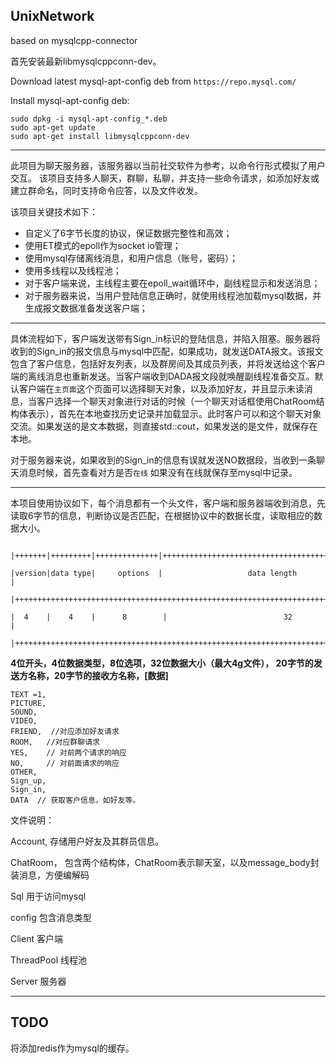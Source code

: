 ## UnixNetwork

based on mysqlcpp-connector

首先安装最新libmysqlcppconn-dev。

Download latest mysql-apt-config deb from `https://repo.mysql.com/`

Install mysql-apt-config deb:
```shell
sudo dpkg -i mysql-apt-config_*.deb
sudo apt-get update
sudo apt-get install libmysqlcppconn-dev
```

---

此项目为聊天服务器，该服务器以当前社交软件为参考，以命令行形式模拟了用户交互。
该项目支持多人聊天，群聊，私聊，并支持一些命令请求，如添加好友或建立群命名，同时支持命令应答，以及文件收发。

该项目关键技术如下：
* 自定义了6字节长度的协议，保证数据完整性和高效；
* 使用ET模式的epoll作为socket io管理；
* 使用mysql存储离线消息，和用户信息（账号，密码）；
* 使用多线程以及线程池；
* 对于客户端来说，主线程主要在epoll_wait循环中，副线程显示和发送消息；
* 对于服务器来说，当用户登陆信息正确时，就使用线程池加载mysql数据，并生成报文数据准备发送客户端；


---
具体流程如下，客户端发送带有Sign_in标识的登陆信息，并陷入阻塞。服务器将收到的Sign_in的报文信息与mysql中匹配，如果成功，就发送DATA报文。该报文包含了客户信息，包括好友列表，以及群房间及其成员列表，并将发送给这个客户端的离线消息也重新发送。当客户端收到DADA报文段就唤醒副线程准备交互。默认客户端在`主页面`这个页面可以选择聊天对象，以及添加好友，并且显示未读消息，当客户选择一个聊天对象进行对话的时候（一个聊天对话框使用ChatRoom结构体表示），首先在本地查找历史记录并加载显示。此时客户可以和这个聊天对象交流。如果发送的是文本数据，则直接std::cout，如果发送的是文件，就保存在本地。

对于服务器来说，如果收到的Sign_in的信息有误就发送NO数据段，当收到一条聊天消息时候，首先查看对方是否`在线` 如果没有在线就保存至mysql中记录。


---

本项目使用协议如下，每个消息都有一个头文件，客户端和服务器端收到消息，先读取6字节的信息，判断协议是否匹配，在根据协议中的数据长度，读取相应的数据大小。

```

|+++++++|+++++++++|++++++++++++++|++++++++++++++++++++++++++++++++++++++++++++++++++++++++++|

|version|data type|     options  |                   data length				     		       |								
 
|++++++++++++++++++++++++++++++++++++++++++++++++++++++++++++++++++++++++++++++++++++++++++|

|  4    |    4    |      8        |                          32                            |

|++++++++++++++++++++++++++++++++++++++++++++++++++++++++++++++++++++++++++++++++++++++++++|
```



**4位开头，4位数据类型，8位选项，32位数据大小（最大4g文件）， 20字节的发送方名称，20字节的接收方名称，[数据]**  

```
TEXT =1,
PICTURE,
SOUND,
VIDEO,
FRIEND,  //对应添加好友请求
ROOM,   //对应群聊请求
YES,    // 对前两个请求的响应
NO,     // 对前面请求的响应
OTHER,
Sign_up,
Sign_in,
DATA  // 获取客户信息，如好友等。
```

   

文件说明：

Account, 存储用户好友及其群员信息。

ChatRoom， 包含两个结构体，ChatRoom表示聊天室，以及message_body封装消息，方便编解码

Sql 用于访问mysql

config 包含消息类型

Client 客户端

ThreadPool 线程池

Server 服务器





---



## TODO 
将添加redis作为mysql的缓存。
